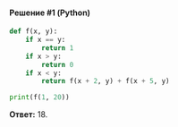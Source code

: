#### Решение #1 (Python)
```python
def f(x, y):
	if x == y:
		return 1
	if x > y:
		return 0
	if x < y:
		return f(x + 2, y) + f(x + 5, y)

print(f(1, 20))
```
**Ответ:** 18.
